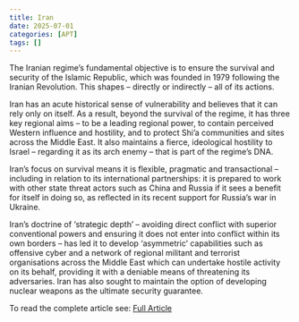 ```yaml
---
title: Iran
date: 2025-07-01
categories: [APT]
tags: []
---
```


The Iranian regime’s fundamental objective is to ensure the survival and security of the Islamic Republic, which was founded in 1979 following the Iranian Revolution. This shapes – directly or indirectly – all of its actions.  

Iran has an acute historical sense of vulnerability and believes that it can rely only on itself. As a result, beyond the survival of the regime, it has three key regional aims – to be a leading regional power, to contain perceived Western influence and hostility, and to protect Shi’a communities and sites across the Middle East. It also maintains a fierce, ideological hostility to Israel – regarding it as its arch enemy – that is part of the regime’s DNA.  

Iran’s focus on survival means it is flexible, pragmatic and transactional – including in relation to its international partnerships: it is prepared to work with other state threat actors such as China and Russia if it sees a benefit for itself in doing so, as reflected in its recent support for Russia’s war in Ukraine.  

Iran’s doctrine of ‘strategic depth’ – avoiding direct conflict with superior conventional powers and ensuring it does not enter into conflict within its own borders – has led it to develop ‘asymmetric’ capabilities such as offensive cyber and a network of regional militant and terrorist organisations across the Middle East which can undertake hostile activity on its behalf, providing it with a deniable means of threatening its adversaries. Iran has also sought to maintain the option of developing nuclear weapons as the ultimate security guarantee.

To read the complete article see:
[Full Article](https://isc.independent.gov.uk/wp-content/uploads/2025/07/Intelligence-and-Security-Committee-of-Parliament-Iran.pdf) 